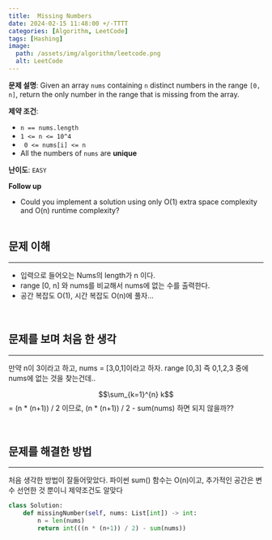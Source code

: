 ```yaml
---
title:  Missing Numbers
date: 2024-02-15 11:48:00 +/-TTTT
categories: [Algorithm, LeetCode]
tags: [Hashing]
image:
  path: /assets/img/algorithm/leetcode.png
  alt: LeetCode
---
```


**문제 설명**:
Given an array ```nums``` containing ```n``` distinct numbers in the range ```[0, n]```, return the only number in the range that is missing from the array.

**제약 조건**:
- ``` n == nums.length ```
- ``` 1 <= n <= 10^4 ```
- ``` 0 <= nums[i] <= n```
- All the numbers of ```nums``` are **unique**

**난이도**: ```EASY```

**Follow up**
- Could you implement a solution using only O(1) extra space complexity and O(n) runtime complexity?
  <br>
  <br>

## 문제 이해
---
- 입력으로 들어오는 Nums의 length가 n 이다.
- range [0, n] 와 nums를 비교해서 nums에 없는 수를 출력한다.
- 공간 복잡도 O(1), 시간 복잡도 O(n)에 풀자...

<br>


## 문제를 보며 처음 한 생각
---
만약 n이 3이라고 하고, nums = [3,0,1]이라고 하자.
range [0,3] 즉 0,1,2,3 중에 nums에 없는 것을 찾는건데..

$$\sum_{k=1}^{n} k$$ = (n * (n+1)) / 2
이므로, (n * (n+1)) / 2 - sum(nums) 하면 되지 않을까??

<br>


## 문제를 해결한 방법
---

처음 생각한 방법이 잘들어맞았다.
파이썬 sum() 함수는 O(n)이고, 추가적인 공간은 변수 선언한 것 뿐이니 제약조건도 알맞다

```python
class Solution:
    def missingNumber(self, nums: List[int]) -> int:
        n = len(nums)
        return int(((n * (n+1)) / 2) - sum(nums))
```

<br>




